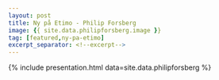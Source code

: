 ```yaml
---
layout: post
title: Ny på Etimo - Philip Forsberg
image: {{ site.data.philipforsberg.image }}
tag: [featured,ny-pa-etimo]
excerpt_separator: <!--excerpt-->
---
```


{% include presentation.html data=site.data.philipforsberg %}
